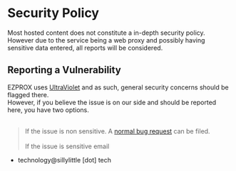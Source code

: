# Security Policy

Most hosted content does not constitute a in-depth security policy.\
However due to the service being a web proxy and possibly having sensitive data entered, all reports will be considered.

## Reporting a Vulnerability

EZPROX uses [UltraViolet](https://github.com/titaniumnetwork-dev/Ultraviolet) and as such, general security concerns should be flagged there.\
However, if you believe the issue is on our side and should be reported here, you have two options. <br><br>

> If the issue is non sensitive. A [normal bug request](https://github.com/kiyarose/SillyLittleFiles/issues/new/choose) can be filed. <br><br>
> If the issue is sensitive email

- technology@sillylittle \[dot] tech
